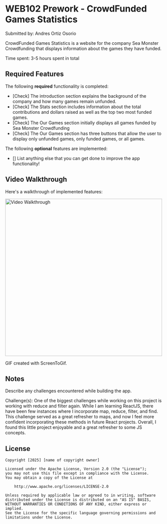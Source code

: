 # WEB102 Prework - CrowdFunded Games Statistics

Submitted by: Andres Ortiz Osorio

CrowdFunded Games Statistics is a website for the company Sea Monster Crowdfunding that displays information about the games they have funded.

Time spent: 3-5 hours spent in total

## Required Features

The following **required** functionality is completed:

- [Check] The introduction section explains the background of the company and how many games remain unfunded.
- [Check] The Stats section includes information about the total contributions and dollars raised as well as the top two most funded games.
- [Check] The Our Games section initially displays all games funded by Sea Monster Crowdfunding
- [Check] The Our Games section has three buttons that allow the user to display only unfunded games, only funded games, or all games.

The following **optional** features are implemented:

- [] List anything else that you can get done to improve the app functionality!

## Video Walkthrough

Here's a walkthrough of implemented features:

<img src="./assets/webGif.gif" title='Video Walkthrough' width='500px' height="auto" alt='Video Walkthrough'/>

GIF created with ScreenToGif.

## Notes

Describe any challenges encountered while building the app.

Challenge(s): One of the biggest challenges while working on this project is working with reduce and filter again. While I am learning ReactJS, there have been few instances where I incorporate map, reduce, filter, and find. This challenge served as a great refresher to maps, and now I feel more confident incorporating these methods in future React projects. Overall, I found this little project enjoyable and a great refresher to some JS concepts.

## License

    Copyright [2025] [name of copyright owner]

    Licensed under the Apache License, Version 2.0 (the "License");
    you may not use this file except in compliance with the License.
    You may obtain a copy of the License at

        http://www.apache.org/licenses/LICENSE-2.0

    Unless required by applicable law or agreed to in writing, software
    distributed under the License is distributed on an "AS IS" BASIS,
    WITHOUT WARRANTIES OR CONDITIONS OF ANY KIND, either express or implied.
    See the License for the specific language governing permissions and
    limitations under the License.
